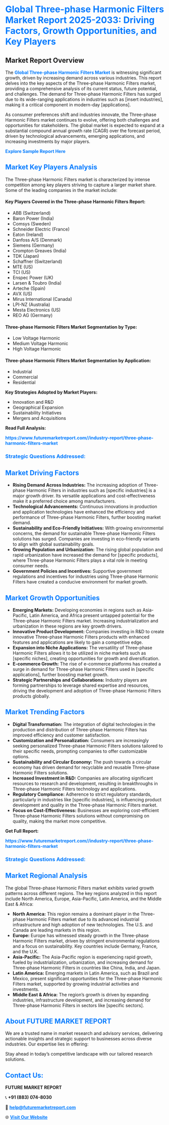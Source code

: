 <h1 style="color: #007BFF;">Global Three-phase Harmonic Filters Market Report 2025-2033: Driving Factors, Growth Opportunities, and Key Players</h1>

<section id="overview">
<h2>Market Report Overview</h2>
<p>The <a href="https://www.futuremarketreport.com//industry-report/three-phase-harmonic-filters-market" style="color: #007BFF; text-decoration: none;"><strong>Global Three-phase Harmonic Filters Market</strong></a> is witnessing significant growth, driven by increasing demand across various industries. This report delves into the key aspects of the Three-phase Harmonic Filters market, providing a comprehensive analysis of its current status, future potential, and challenges. The demand for Three-phase Harmonic Filters has surged due to its wide-ranging applications in industries such as [insert industries], making it a critical component in modern-day [applications].</p>
<p>As consumer preferences shift and industries innovate, the Three-phase Harmonic Filters market continues to evolve, offering both challenges and opportunities for stakeholders. The global market is expected to expand at a substantial compound annual growth rate (CAGR) over the forecast period, driven by technological advancements, emerging applications, and increasing investments by major players.</p>
</section>

<section id="overview">
<p><a href="https://www.futuremarketreport.com//request-sample/reportId=46731" style="color: #007BFF; text-decoration: none;"><strong>Explore Sample Report Here</strong></a></p>
</section>

<section id="key-players">
<h2 style="color: #007BFF;">Market Key Players Analysis</h2>
<p>The Three-phase Harmonic Filters market is characterized by intense competition among key players striving to capture a larger market share. Some of the leading companies in the market include:</p>
<h4>Key Players Covered in the Three-phase Harmonic Filters Report:</h4>
<ul><li>ABB (Switzerland)</li><li>Baron Power (India)</li><li>Comsys (Sweden)</li><li>Schneider Electric (France)</li><li>Eaton (Ireland)</li><li>Danfoss A/S (Denmark)</li><li>Siemens (Germany)</li><li>Crompton Greaves (India)</li><li>TDK (Japan)</li><li>Schaffner (Switzerland)</li><li>MTE (US)</li><li>TCI (US)</li><li>Enspec Power (UK)</li><li>Larsen &amp; Toubro (India)</li><li>Arteche (Spain)</li><li>AVX (US)</li><li>Mirus International (Canada)</li><li>LPI-NZ (Australia)</li><li>Mesta Electronics (US)</li><li>REO AG (Germany)</li></ul>
<h4>Three-phase Harmonic Filters Market Segmentation by Type:</h4>
<ul><li>Low Voltage Harmonic</li><li>Medium Voltage Harmonic</li><li>High Voltage Harmonic</li></ul>

<h4>Three-phase Harmonic Filters Market Segmentation by Application:</h4>
<ul><li>Industrial</li><li>Commercial</li><li>Residential</li></ul>
<p><strong>Key Strategies Adopted by Market Players:</strong></p>
<ul>
<li>Innovation and R&D</li>
<li>Geographical Expansion</li>
<li>Sustainability Initiatives</li>
<li>Mergers and Acquisitions</li>
</ul>
</section>

<section>
<p><strong>Read Full Analysis: </strong></p><a href="https://www.futuremarketreport.com//industry-report/three-phase-harmonic-filters-market" style="color: #007BFF; text-decoration: none;"><strong>https://www.futuremarketreport.com//industry-report/three-phase-harmonic-filters-market</strong></a>
<h3 style="color: #007BFF;">Strategic Questions Addressed:</h3>
</section>

<section id="driving-factors">
<h2 style="color: #007BFF;">Market Driving Factors</h2>
<ul>
<li><strong>Rising Demand Across Industries:</strong> The increasing adoption of Three-phase Harmonic Filters in industries such as [specific industries] is a major growth driver. Its versatile applications and cost-effectiveness make it a preferred choice among manufacturers.</li>
<li><strong>Technological Advancements:</strong> Continuous innovations in production and application technologies have enhanced the efficiency and performance of Three-phase Harmonic Filters, further boosting market demand.</li>
<li><strong>Sustainability and Eco-Friendly Initiatives:</strong> With growing environmental concerns, the demand for sustainable Three-phase Harmonic Filters solutions has surged. Companies are investing in eco-friendly variants to align with global sustainability goals.</li>
<li><strong>Growing Population and Urbanization:</strong> The rising global population and rapid urbanization have increased the demand for [specific products], where Three-phase Harmonic Filters plays a vital role in meeting consumer needs.</li>
<li><strong>Government Policies and Incentives:</strong> Supportive government regulations and incentives for industries using Three-phase Harmonic Filters have created a conducive environment for market growth.</li>
</ul>
</section>

<section id="growth-opportunities">
<h2 style="color: #007BFF;">Market Growth Opportunities</h2>
<ul>
<li><strong>Emerging Markets:</strong> Developing economies in regions such as Asia-Pacific, Latin America, and Africa present untapped potential for the Three-phase Harmonic Filters market. Increasing industrialization and urbanization in these regions are key growth drivers.</li>
<li><strong>Innovative Product Development:</strong> Companies investing in R&D to create innovative Three-phase Harmonic Filters products with enhanced features and applications are likely to gain a competitive edge.</li>
<li><strong>Expansion into Niche Applications:</strong> The versatility of Three-phase Harmonic Filters allows it to be utilized in niche markets such as [specific niches], creating opportunities for growth and diversification.</li>
<li><strong>E-commerce Growth:</strong> The rise of e-commerce platforms has created a surge in demand for Three-phase Harmonic Filters used in [specific applications], further boosting market growth.</li>
<li><strong>Strategic Partnerships and Collaborations:</strong> Industry players are forming partnerships to leverage shared expertise and resources, driving the development and adoption of Three-phase Harmonic Filters products globally.</li>
</ul>
</section>

<section id="trending-factors">
<h2 style="color: #007BFF;">Market Trending Factors</h2>
<ul>
<li><strong>Digital Transformation:</strong> The integration of digital technologies in the production and distribution of Three-phase Harmonic Filters has improved efficiency and customer satisfaction.</li>
<li><strong>Customization and Personalization:</strong> Consumers are increasingly seeking personalized Three-phase Harmonic Filters solutions tailored to their specific needs, prompting companies to offer customizable options.</li>
<li><strong>Sustainability and Circular Economy:</strong> The push towards a circular economy has driven demand for recyclable and reusable Three-phase Harmonic Filters solutions.</li>
<li><strong>Increased Investment in R&D:</strong> Companies are allocating significant resources to research and development, resulting in breakthroughs in Three-phase Harmonic Filters technology and applications.</li>
<li><strong>Regulatory Compliance:</strong> Adherence to strict regulatory standards, particularly in industries like [specific industries], is influencing product development and quality in the Three-phase Harmonic Filters market.</li>
<li><strong>Focus on Cost-Effectiveness:</strong> Businesses are exploring cost-efficient Three-phase Harmonic Filters solutions without compromising on quality, making the market more competitive.</li>
</ul>
</section>

<section>
<p><strong>Get Full Report: </strong></p><a href="https://www.futuremarketreport.com//industry-report/three-phase-harmonic-filters-market" style="color: #007BFF; text-decoration: none;"><strong>https://www.futuremarketreport.com//industry-report/three-phase-harmonic-filters-market</strong></a>
<h3 style="color: #007BFF;">Strategic Questions Addressed:</h3>
</section>


<section id="regional-analysis">
<h2 style="color: #007BFF;">Market Regional Analysis</h2>
<p>The global Three-phase Harmonic Filters market exhibits varied growth patterns across different regions. The key regions analyzed in this report include North America, Europe, Asia-Pacific, Latin America, and the Middle East & Africa:</p>
<ul>
<li><strong>North America:</strong> This region remains a dominant player in the Three-phase Harmonic Filters market due to its advanced industrial infrastructure and high adoption of new technologies. The U.S. and Canada are leading markets in this region.</li>
<li><strong>Europe:</strong> Europe has witnessed steady growth in the Three-phase Harmonic Filters market, driven by stringent environmental regulations and a focus on sustainability. Key countries include Germany, France, and the U.K.</li>
<li><strong>Asia-Pacific:</strong> The Asia-Pacific region is experiencing rapid growth, fueled by industrialization, urbanization, and increasing demand for Three-phase Harmonic Filters in countries like China, India, and Japan.</li>
<li><strong>Latin America:</strong> Emerging markets in Latin America, such as Brazil and Mexico, present significant opportunities for the Three-phase Harmonic Filters market, supported by growing industrial activities and investments.</li>
<li><strong>Middle East & Africa:</strong> The region’s growth is driven by expanding industries, infrastructure development, and increasing demand for Three-phase Harmonic Filters in sectors like [specific sectors].</li>
</ul>
</section>

<footer>
<h2 style="color: #007BFF;">About FUTURE MARKET REPORT</h2>
<p>We are a trusted name in market research and advisory services, delivering actionable insights and strategic support to businesses across diverse industries. Our expertise lies in offering:</p>

<p>Stay ahead in today’s competitive landscape with our tailored research solutions.</p>

<h2 style="color: #007BFF;">Contact Us:</h2>
<p><strong>FUTURE MARKET REPORT</strong></p>
<p>📞 <strong>+91 (883) 074-8030</strong></p>
<p>📧 <strong><a href="mailto:help@futuremarketreport.com" style="color: #007BFF;">help@futuremarketreport.com</a></strong></p>
<p>🌐 <strong><a href="https://www.futuremarketreport.com/" style="color: #007BFF;">Visit Our Website</a></strong></p>
</footer>